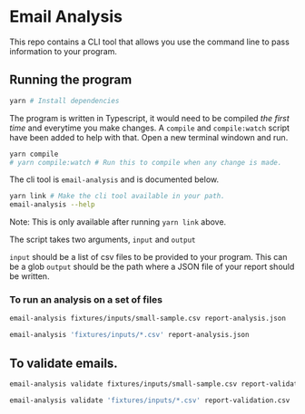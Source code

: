 # Email Analysis

This repo contains a CLI tool that allows you use the command line to pass information to your program.

## Running the program

```bash
yarn # Install dependencies
```

The program is written in Typescript, it would need to be compiled _the first time_ and everytime you make changes. A `compile` and `compile:watch` script have been added to help with that. Open a new terminal windown and run.

```bash
yarn compile
# yarn compile:watch # Run this to compile when any change is made.
```

The cli tool is `email-analysis` and is documented below.

```bash
yarn link # Make the cli tool available in your path.
email-analysis --help
```

Note: This is only available after running `yarn link` above.

The script takes two arguments, `input` and `output`

`input` should be a list of csv files to be provided to your program. This can be a glob
`output` should be the path where a JSON file of your report should be written.

### To run an analysis on a set of files

```bash
email-analysis fixtures/inputs/small-sample.csv report-analysis.json
```

```bash
email-analysis 'fixtures/inputs/*.csv' report-analysis.json
```

## To validate emails.

```bash
email-analysis validate fixtures/inputs/small-sample.csv report-validation.csv
```

```bash
email-analysis validate 'fixtures/inputs/*.csv' report-validation.csv
```

